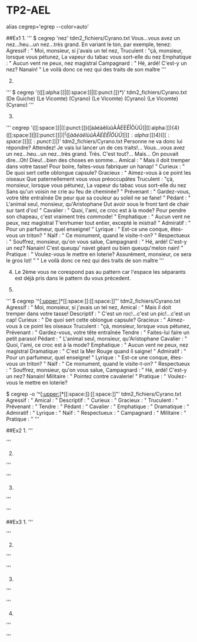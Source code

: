 # TP2-AEL

alias cegrep='egrep --color=auto'

##Ex1
1. 
'''
$ cegrep 'nez' tdm2_fichiers/Cyrano.txt
Vous...vous avez un nez...heu...un nez...très grand.
En variant le ton, par exemple, tenez:
Agressif : " Moi, monsieur, si j'avais un tel nez,
Truculent : "çà, monsieur, lorsque vous pétunez,
La vapeur du tabac vous sort-elle du nez
Emphatique : " Aucun vent ne peux, nez magistral
Campagnard : " Hé, ardé! C'est-y un nez? Nanain!
" Le voilà donc ce nez qui des traits de son maître
'''

2. 
'''
$ cegrep '\(([[:alpha:]]|[[:space:]]|[[:punct:]])*\)' tdm2_fichiers/Cyrano.txt
(De Guiche)
(Le Vicomte)
(Cyrano)
(Le Vicomte)
(Cyrano)
(Le Vicomte)
(Cyrano)
'''

3. 
'''
cegrep '([[:space:]]|[[:punct:]])([àâéàêîùûÀÂÉÈÊÎÔÙÛ]|[[:alpha:]]){4}([[:space:]]|[[:punct:]]|$)|^(([àâéàêîùûÀÂÉÈÊÎÔÙÛ]|[[:alpha:]]){4})([[:space:]]|[[:punct:]]|$)' tdm2_fichiers/Cyrano.txt
Personne ne va donc lui répondre?
Attendez! Je vais lui lancer un de ces traits!...
Vous...vous avez un nez...heu...un nez...très grand.
Très.
C'est tout?...
Mais...
On pouvait dire...Oh! Dieu!...bien des choses en somme...
Amical : " Mais il doit tremper dans votre tasse!
Pour boire, faites-vous fabriquer un hanap! "
Curieux : " De quoi sert cette oblongue capsule?
Gracieux : " Aimez-vous à ce point les oiseaux
Que paternellement vous vous préoccupâtes
Truculent : "çà, monsieur, lorsque vous pétunez,
La vapeur du tabac vous sort-elle du nez
Sans qu'un voisin ne crie au feu de cheminée? "
Prévenant : " Gardez-vous, votre tête entraînée
De peur que sa couleur au soleil ne se fane! "
Pédant : " L'animal seul, monsieur, qu'Aristophane
Dut avoir sous le front tant de chair sur tant d'os! "
Cavalier : " Quoi, l'ami, ce croc est à la mode?
Pour pendre son chapeau, c'est vraiment très commode! "
Emphatique : " Aucun vent ne peux, nez magistral
T'enrhumer tout entier, excepté le mistral! "
Admiratif : " Pour un parfumeur, quel enseigne! "
Lyrique : " Est-ce une conque, êtes-vous un triton? "
Naïf : " Ce monument, quand le visite-t-on? "
Respectueux : " Souffrez, monsieur, qu'on vous salue,
Campagnard : " Hé, ardé! C'est-y un nez? Nanain!
C'est queuqu' navet géant ou bien queuqu'melon nain! "
Pratique : " Voulez-vous le mettre en loterie?
Assurément, monsieur, ce sera le gros lot! "
" Le voilà donc ce nez qui des traits de son maître
'''

4. Le 2ème vous ne corespond pas au pattern car l'espace les séparants est déjà pris dans le pattern du vous précedent.

5. 
'''
$ cegrep '^[[:upper:]]([[:lower:]])*[[:space:]]:[[:space:]]"' tdm2_fichiers/Cyrano.txt 
Agressif : " Moi, monsieur, si j'avais un tel nez,
Amical : " Mais il doit tremper dans votre tasse!
Descriptif : " C'est un roc!...c'est un pic!...c'est un cap!
Curieux : " De quoi sert cette oblongue capsule?
Gracieux : " Aimez-vous à ce point les oiseaux
Truculent : "çà, monsieur, lorsque vous pétunez,
Prévenant : " Gardez-vous, votre tête entraînée
Tendre : " Faites-lui faire un petit parasol
Pédant : " L'animal seul, monsieur, qu'Aristophane
Cavalier : " Quoi, l'ami, ce croc est à la mode?
Emphatique : " Aucun vent ne peux, nez magistral
Dramatique : " C'est la Mer Rouge quand il saigne! "
Admiratif : " Pour un parfumeur, quel enseigne! "
Lyrique : " Est-ce une conque, êtes-vous un triton? "
Naïf : " Ce monument, quand le visite-t-on? "
Respectueux : " Souffrez, monsieur, qu'on vous salue,
Campagnard : " Hé, ardé! C'est-y un nez? Nanain!
Militaire : " Pointez contre cavalerie! "
Pratique : " Voulez-vous le mettre en loterie?

$ cegrep -o '^[[:upper:]]([[:lower:]])*[[:space:]]:[[:space:]]"' tdm2_fichiers/Cyrano.txt 
Agressif : "
Amical : "
Descriptif : "
Curieux : "
Gracieux : "
Truculent : "
Prévenant : "
Tendre : "
Pédant : "
Cavalier : "
Emphatique : "
Dramatique : "
Admiratif : "
Lyrique : "
Naïf : "
Respectueux : "
Campagnard : "
Militaire : "
Pratique : "
'''


##Ex2
1. 
'''

'''

2. 
'''

'''

3. 
'''

'''


##Ex3
1. 
'''

'''

2. 
'''

'''

3. 
'''

'''

4. 
'''

'''


